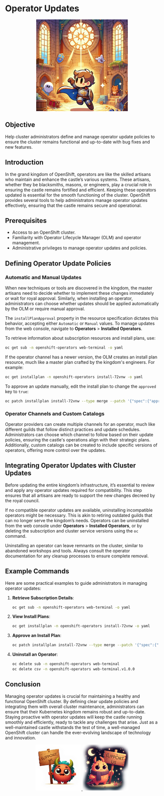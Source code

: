 # Operator Updates

<div style="text-align:center;">
  <img src="https://github.com/Vitrua/images/blob/main/openshift/opup.jpg?raw=true" alt="opup" width="300" height="300">
</div>

## Objective

Help cluster administrators define and manage operator update policies to ensure the cluster remains functional and up-to-date with bug fixes and new features.

## Introduction

In the grand kingdom of OpenShift, operators are like the skilled artisans who maintain and enhance the castle’s various systems. These artisans, whether they be blacksmiths, masons, or engineers, play a crucial role in ensuring the castle remains fortified and efficient. Keeping these operators updated is essential for the smooth functioning of the cluster. OpenShift provides several tools to help administrators manage operator updates effectively, ensuring that the castle remains secure and operational.

## Prerequisites

- Access to an OpenShift cluster.
- Familiarity with Operator Lifecycle Manager (OLM) and operator management.
- Administrative privileges to manage operator updates and policies.

## Defining Operator Update Policies

### Automatic and Manual Updates

When new techniques or tools are discovered in the kingdom, the master artisans need to decide whether to implement these changes immediately or wait for royal approval. Similarly, when installing an operator, administrators can choose whether updates should be applied automatically by the OLM or require manual approval.

The `installPlanApproval` property in the resource specification dictates this behavior, accepting either `Automatic` or `Manual` values. To manage updates from the web console, navigate to **Operators** > **Installed Operators**.

To retrieve information about subscription resources and install plans, use:
```bash
oc get sub -n openshift-operators web-terminal -o yaml
```

If the operator channel has a newer version, the OLM creates an install plan resource, much like a master plan crafted by the kingdom's engineers. For example:
```bash
oc get installplan -n openshift-operators install-72vnw -o yaml
```

To approve an update manually, edit the install plan to change the `approved` key to `true`:
```bash
oc patch installplan install-72vnw --type merge --patch '{"spec":{"approved":true}}'
```

### Operator Channels and Custom Catalogs

Operator providers can create multiple channels for an operator, much like different guilds that follow distinct practices and update schedules. Administrators can choose which channel to follow based on their update policies, ensuring the castle's operations align with their strategic plans. Additionally, custom catalogs can be created to include specific versions of operators, offering more control over the updates.

## Integrating Operator Updates with Cluster Updates

Before updating the entire kingdom’s infrastructure, it’s essential to review and apply any operator updates required for compatibility. This step ensures that all artisans are ready to support the new changes decreed by the royal council.

If no compatible operator updates are available, uninstalling incompatible operators might be necessary. This is akin to retiring outdated guilds that can no longer serve the kingdom’s needs. Operators can be uninstalled from the web console under **Operators** > **Installed Operators**, or by deleting the subscription and cluster service versions using the `oc` command.

Uninstalling an operator can leave remnants on the cluster, similar to abandoned workshops and tools. Always consult the operator documentation for any cleanup processes to ensure complete removal.

## Example Commands

Here are some practical examples to guide administrators in managing operator updates:

1. **Retrieve Subscription Details**:
    ```bash
    oc get sub -n openshift-operators web-terminal -o yaml
    ```

2. **View Install Plans**:
    ```bash
    oc get installplan -n openshift-operators install-72vnw -o yaml
    ```

3. **Approve an Install Plan**:
    ```bash
    oc patch installplan install-72vnw --type merge --patch '{"spec":{"approved":true}}'
    ```

4. **Uninstall an Operator**:
    ```bash
    oc delete sub -n openshift-operators web-terminal
    oc delete csv -n openshift-operators web-terminal.v1.0.0
    ```

## Conclusion

Managing operator updates is crucial for maintaining a healthy and functional OpenShift cluster. By defining clear update policies and integrating them with overall cluster maintenance, administrators can ensure that their Kubernetes kingdom remains robust and up-to-date. Staying proactive with operator updates will keep the castle running smoothly and efficiently, ready to tackle any challenges that arise. Just as a well-maintained castle withstands the test of time, a well-managed OpenShift cluster can handle the ever-evolving landscape of technology and innovation.

<div style="text-align:center;">
  <a href="https://patreon.com/Vitrua">
    <img src="https://github.com/Vitrua/images/blob/main/others/supportmonlight.png?raw=true#only-light" alt="support" width="150" height="150">
    <img src="https://github.com/Vitrua/images/blob/main/others/supportmon.png?raw=true#only-dark" alt="support" width="150" height="150">
  </a>
</div>